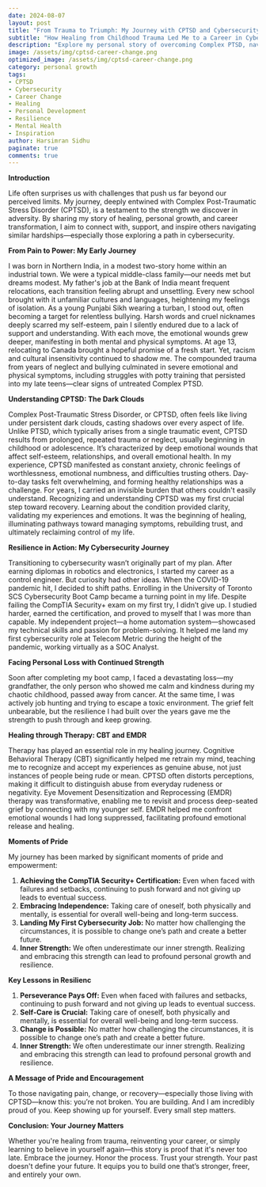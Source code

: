 ```yaml
---
date: 2024-08-07
layout: post
title: "From Trauma to Triumph: My Journey with CPTSD and Cybersecurity"
subtitle: "How Healing from Childhood Trauma Led Me to a Career in Cybersecurity"
description: "Explore my personal story of overcoming Complex PTSD, navigating grief, and transforming my life through resilience, therapy, and a career change into cybersecurity. A journey of courage, growth, and empowerment."
image: /assets/img/cptsd-career-change.png
optimized_image: /assets/img/cptsd-career-change.png
category: personal growth
tags:
- CPTSD
- Cybersecurity
- Career Change
- Healing
- Personal Development
- Resilience
- Mental Health
- Inspiration
author: Harsimran Sidhu
paginate: true
comments: true
---
```


**Introduction**

Life often surprises us with challenges that push us far beyond our perceived limits. My journey, deeply entwined with Complex Post-Traumatic Stress Disorder (CPTSD), is a testament to the strength we discover in adversity. By sharing my story of healing, personal growth, and career transformation, I aim to connect with, support, and inspire others navigating similar hardships—especially those exploring a path in cybersecurity.

**From Pain to Power: My Early Journey**

I was born in Northern India, in a modest two-story home within an industrial town. We were a typical middle-class family—our needs met but dreams modest. My father's job at the Bank of India meant frequent relocations, each transition feeling abrupt and unsettling. Every new school brought with it unfamiliar cultures and languages, heightening my feelings of isolation.
As a young Punjabi Sikh wearing a turban, I stood out, often becoming a target for relentless bullying. Harsh words and cruel nicknames deeply scarred my self-esteem, pain I silently endured due to a lack of support and understanding. With each move, the emotional wounds grew deeper, manifesting in both mental and physical symptoms.
At age 13, relocating to Canada brought a hopeful promise of a fresh start. Yet, racism and cultural insensitivity continued to shadow me. The compounded trauma from years of neglect and bullying culminated in severe emotional and physical symptoms, including struggles with potty training that persisted into my late teens—clear signs of untreated Complex PTSD.

**Understanding CPTSD: The Dark Clouds**

Complex Post-Traumatic Stress Disorder, or CPTSD, often feels like living under persistent dark clouds, casting shadows over every aspect of life. Unlike PTSD, which typically arises from a single traumatic event, CPTSD results from prolonged, repeated trauma or neglect, usually beginning in childhood or adolescence. It’s characterized by deep emotional wounds that affect self-esteem, relationships, and overall emotional health.
In my experience, CPTSD manifested as constant anxiety, chronic feelings of worthlessness, emotional numbness, and difficulties trusting others. Day-to-day tasks felt overwhelming, and forming healthy relationships was a challenge. For years, I carried an invisible burden that others couldn't easily understand.
Recognizing and understanding CPTSD was my first crucial step toward recovery. Learning about the condition provided clarity, validating my experiences and emotions. It was the beginning of healing, illuminating pathways toward managing symptoms, rebuilding trust, and ultimately reclaiming control of my life.

**Resilience in Action: My Cybersecurity Journey**

Transitioning to cybersecurity wasn’t originally part of my plan. After earning diplomas in robotics and electronics, I started my career as a control engineer. But curiosity had other ideas. When the COVID-19 pandemic hit, I decided to shift paths. Enrolling in the University of Toronto SCS Cybersecurity Boot Camp became a turning point in my life.
Despite failing the CompTIA Security+ exam on my first try, I didn’t give up. I studied harder, earned the certification, and proved to myself that I was more than capable. My independent project—a home automation system—showcased my technical skills and passion for problem-solving. It helped me land my first cybersecurity role at Telecom Metric during the height of the pandemic, working virtually as a SOC Analyst.

**Facing Personal Loss with Continued Strength**

Soon after completing my boot camp, I faced a devastating loss—my grandfather, the only person who showed me calm and kindness during my chaotic childhood, passed away from cancer. At the same time, I was actively job hunting and trying to escape a toxic environment. The grief felt unbearable, but the resilience I had built over the years gave me the strength to push through and keep growing.

**Healing through Therapy: CBT and EMDR**

Therapy has played an essential role in my healing journey. Cognitive Behavioral Therapy (CBT) significantly helped me retrain my mind, teaching me to recognize and accept my experiences as genuine abuse, not just instances of people being rude or mean. CPTSD often distorts perceptions, making it difficult to distinguish abuse from everyday rudeness or negativity.
Eye Movement Desensitization and Reprocessing (EMDR) therapy was transformative, enabling me to revisit and process deep-seated grief by connecting with my younger self. EMDR helped me confront emotional wounds I had long suppressed, facilitating profound emotional release and healing.

**Moments of Pride**

My journey has been marked by significant moments of pride and empowerment:
1. **Achieving the CompTIA Security+ Certification:** Even when faced with failures and setbacks, continuing to push forward and not giving up leads to eventual success.
2. **Embracing Independence:** Taking care of oneself, both physically and mentally, is essential for overall well-being and long-term success.
3. **Landing My First Cybersecurity Job:** No matter how challenging the circumstances, it is possible to change one’s path and create a better future.
4. **Inner Strength:** We often underestimate our inner strength. Realizing and embracing this strength can lead to profound personal growth and resilience.

**Key Lessons in Resilienc**

1. **Perseverance Pays Off:** Even when faced with failures and setbacks, continuing to push forward and not giving up leads to eventual success.
2. **Self-Care is Crucial:** Taking care of oneself, both physically and mentally, is essential for overall well-being and long-term success.
3. **Change is Possible:** No matter how challenging the circumstances, it is possible to change one’s path and create a better future.
4. **Inner Strength:** We often underestimate our inner strength. Realizing and embracing this strength can lead to profound personal growth and resilience.

**A Message of Pride and Encouragement**

To those navigating pain, change, or recovery—especially those living with CPTSD—know this: you’re not broken. You are building. And I am incredibly proud of you. Keep showing up for yourself. Every small step matters.

**Conclusion: Your Journey Matters**

Whether you're healing from trauma, reinventing your career, or simply learning to believe in yourself again—this story is proof that it's never too late. Embrace the journey. Honor the process. Trust your strength.
Your past doesn't define your future. It equips you to build one that’s stronger, freer, and entirely your own.
